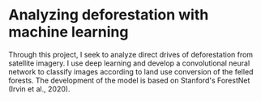 # Analyzing deforestation with machine learning

Through this project, I seek to analyze direct drives of deforestation from satellite imagery. I use deep learning and develop a convolutional neural network to classify images according to land use conversion of the felled forests. The development of the model is based on Stanford's ForestNet (Irvin et al., 2020).
